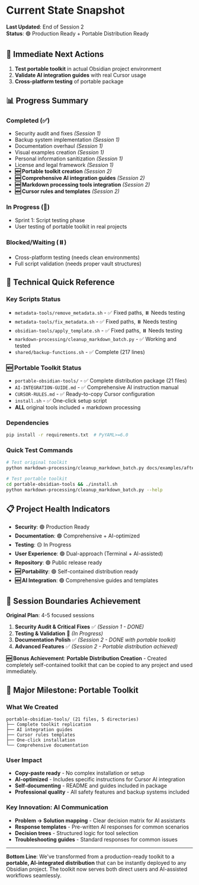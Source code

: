# Current State Snapshot

**Last Updated**: End of Session 2  
**Status**: 🟢 Production Ready + Portable Distribution Ready

## 🎯 Immediate Next Actions

1. **Test portable toolkit** in actual Obsidian project environment
2. **Validate AI integration guides** with real Cursor usage
3. **Cross-platform testing** of portable package

## 📊 Progress Summary

### **Completed (✅)**
- Security audit and fixes *(Session 1)*
- Backup system implementation *(Session 1)*
- Documentation overhaul *(Session 1)*
- Visual examples creation *(Session 1)*
- Personal information sanitization *(Session 1)*
- License and legal framework *(Session 1)*
- **🆕 Portable toolkit creation** *(Session 2)*
- **🆕 Comprehensive AI integration guides** *(Session 2)*
- **🆕 Markdown processing tools integration** *(Session 2)*
- **🆕 Cursor rules and templates** *(Session 2)*

### **In Progress (🔄)**
- Sprint 1: Script testing phase  
- User testing of portable toolkit in real projects

### **Blocked/Waiting (⏸️)**
- Cross-platform testing (needs clean environments)
- Full script validation (needs proper vault structures)

## 🔧 Technical Quick Reference

### **Key Scripts Status**
- `metadata-tools/remove_metadata.sh` - ✅ Fixed paths, ⏸️ Needs testing
- `metadata-tools/fix_metadata.sh` - ✅ Fixed paths, ⏸️ Needs testing
- `obsidian-tools/apply_template.sh` - ✅ Fixed paths, ⏸️ Needs testing
- `markdown-processing/cleanup_markdown_batch.py` - ✅ Working and tested
- `shared/backup-functions.sh` - ✅ Complete (217 lines)

### **🆕 Portable Toolkit Status**
- `portable-obsidian-tools/` - ✅ Complete distribution package (21 files)
- `AI-INTEGRATION-GUIDE.md` - ✅ Comprehensive AI instruction manual
- `CURSOR-RULES.md` - ✅ Ready-to-copy Cursor configuration
- `install.sh` - ✅ One-click setup script
- **ALL** original tools included + markdown processing

### **Dependencies**
```bash
pip install -r requirements.txt  # PyYAML>=6.0
```

### **Quick Test Commands**
```bash
# Test original toolkit
python markdown-processing/cleanup_markdown_batch.py docs/examples/after/ --verbose

# Test portable toolkit
cd portable-obsidian-tools && ./install.sh
python markdown-processing/cleanup_markdown_batch.py --help
```

## 📋 Project Health Indicators

- **Security**: 🟢 Production Ready
- **Documentation**: 🟢 Comprehensive + AI-optimized
- **Testing**: 🟡 In Progress
- **User Experience**: 🟢 Dual-approach (Terminal + AI-assisted)
- **Repository**: 🟢 Public release ready
- **🆕 Portability**: 🟢 Self-contained distribution ready
- **🆕 AI Integration**: 🟢 Comprehensive guides and templates

## 🎯 Session Boundaries Achievement

**Original Plan**: 4-5 focused sessions
1. **Security Audit & Critical Fixes** ✅ *(Session 1 - DONE)*
2. **Testing & Validation** 🔄 *(In Progress)*
3. **Documentation Polish** ✅ *(Session 2 - DONE with portable toolkit)*
4. **Advanced Features** ✅ *(Session 2 - Portable distribution achieved)*

**🆕 Bonus Achievement**: **Portable Distribution Creation** - Created completely self-contained toolkit that can be copied to any project and used immediately.

## 🚀 Major Milestone: Portable Toolkit

### **What We Created**
```
portable-obsidian-tools/ (21 files, 5 directories)
├── Complete toolkit replication
├── AI integration guides
├── Cursor rules templates  
├── One-click installation
└── Comprehensive documentation
```

### **User Impact**
- **Copy-paste ready** - No complex installation or setup
- **AI-optimized** - Includes specific instructions for Cursor AI integration
- **Self-documenting** - README and guides included in package
- **Professional quality** - All safety features and backup systems included

### **Key Innovation: AI Communication**
- **Problem → Solution mapping** - Clear decision matrix for AI assistants
- **Response templates** - Pre-written AI responses for common scenarios
- **Decision trees** - Structured logic for tool selection
- **Troubleshooting guides** - Standard responses for common issues

---

**Bottom Line**: We've transformed from a production-ready toolkit to a **portable, AI-integrated distribution** that can be instantly deployed to any Obsidian project. The toolkit now serves both direct users and AI-assisted workflows seamlessly. 